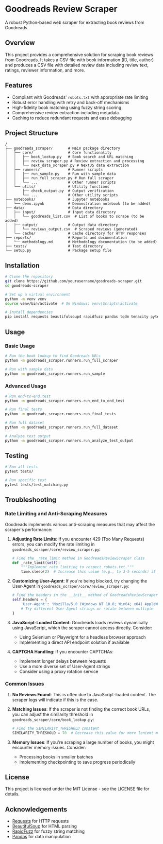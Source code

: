 # Goodreads Review Scraper

A robust Python-based web scraper for extracting book reviews from Goodreads.

## Overview

This project provides a comprehensive solution for scraping book reviews from Goodreads. It takes a CSV file with book information (ID, title, author) and produces a CSV file with detailed review data including review text, ratings, reviewer information, and more.

## Features

- Compliant with Goodreads' `robots.txt` with appropriate rate limiting
- Robust error handling with retry and back-off mechanisms
- High-fidelity book matching using fuzzy string scoring
- Comprehensive review extraction including metadata
- Caching to reduce redundant requests and ease debugging

## Project Structure

```
/
├── goodreads_scraper/       # Main package directory
│   ├── core/                # Core functionality
│   │   ├── book_lookup.py   # Book search and URL matching
│   │   ├── review_scraper.py # Review extraction and processing
│   │   └── next_data_scraper.py # NextJS data extraction
│   ├── runners/             # Runner scripts
│   │   ├── run_sample.py    # Run with sample data
│   │   ├── run_full_scraper.py # Run full scraper
│   │   └── ...              # Other runner scripts
│   └── utils/               # Utility functions
│       ├── check_output.py  # Output verification
│       └── ...              # Other utility scripts
├── notebooks/               # Jupyter notebooks
│   └── demo.ipynb           # Demonstration notebook (to be added)
├── data/                    # Data directory
│   ├── input/               # Input data directory
│   │   └── goodreads_list.csv  # List of books to scrape (to be added)
│   ├── output/              # Output data directory
│   │   └── reviews_output.csv  # Scraped reviews (generated)
│   └── cache/               # Cache directory for HTTP responses
├── reports/                 # Reports and documentation
│   └── methodology.md       # Methodology documentation (to be added)
├── tests/                   # Test directory
└── setup.py                 # Package setup file
```

## Installation

```bash
# Clone the repository
git clone https://github.com/yourusername/goodreads-scraper.git
cd goodreads-scraper

# Set up a virtual environment
python -m venv venv
source venv/bin/activate  # On Windows: venv\Scripts\activate

# Install dependencies
pip install requests beautifulsoup4 rapidfuzz pandas tqdm tenacity pytest ruff
```

## Usage

### Basic Usage

```bash
# Run the book lookup to find Goodreads URLs
python -m goodreads_scraper.runners.run_full_scraper

# Run with sample data
python -m goodreads_scraper.runners.run_sample
```

### Advanced Usage

```bash
# Run end-to-end test
python -m goodreads_scraper.runners.run_end_to_end_test

# Run final tests
python -m goodreads_scraper.runners.run_final_tests

# Run full dataset
python -m goodreads_scraper.runners.run_full_dataset

# Analyze test output
python -m goodreads_scraper.runners.run_analyze_test_output
```

## Testing

```bash
# Run all tests
pytest tests/

# Run specific test
pytest tests/test_matching.py
```

## Troubleshooting

### Rate Limiting and Anti-Scraping Measures

Goodreads implements various anti-scraping measures that may affect the scraper's performance:

1. **Adjusting Rate Limits**: If you encounter 429 (Too Many Requests) errors, you can modify the rate limiting in `goodreads_scraper/core/review_scraper.py`:

   ```python
   # Find the _rate_limit method in GoodreadsReviewScraper class
   def _rate_limit(self):
       """Implement rate limiting to respect robots.txt."""
       time.sleep(2)  # Increase this value (e.g., to 3-5 seconds) if you're being rate-limited
   ```

2. **Customizing User-Agent**: If you're being blocked, try changing the User-Agent in `goodreads_scraper/core/review_scraper.py`:

   ```python
   # Find the headers in the __init__ method of GoodreadsReviewScraper class
   self.headers = {
       'User-Agent': 'Mozilla/5.0 (Windows NT 10.0; Win64; x64) AppleWebKit/537.36 (KHTML, like Gecko) Chrome/91.0.4472.124 Safari/537.36',
       # Try different User-Agent strings or rotate between multiple
   }
   ```

3. **JavaScript-Loaded Content**: Goodreads loads reviews dynamically using JavaScript, which the scraper cannot access directly. Consider:
   - Using Selenium or Playwright for a headless browser approach
   - Implementing a direct API endpoint solution if available

4. **CAPTCHA Handling**: If you encounter CAPTCHAs:
   - Implement longer delays between requests
   - Use a more diverse set of User-Agent strings
   - Consider using a proxy rotation service

### Common Issues

1. **No Reviews Found**: This is often due to JavaScript-loaded content. The scraper logs will indicate if this is the case.

2. **Matching Issues**: If the scraper is not finding the correct book URLs, you can adjust the similarity threshold in `goodreads_scraper/core/book_lookup.py`:

   ```python
   # Find the SIMILARITY_THRESHOLD constant
   SIMILARITY_THRESHOLD = 70  # Decrease this value for more lenient matching
   ```

3. **Memory Issues**: If you're scraping a large number of books, you might encounter memory issues. Consider:
   - Processing books in smaller batches
   - Implementing checkpointing to save progress periodically

## License

This project is licensed under the MIT License - see the LICENSE file for details.

## Acknowledgements

- [Requests](https://requests.readthedocs.io/) for HTTP requests
- [BeautifulSoup](https://www.crummy.com/software/BeautifulSoup/) for HTML parsing
- [RapidFuzz](https://github.com/maxbachmann/RapidFuzz) for fuzzy string matching
- [Pandas](https://pandas.pydata.org/) for data manipulation
